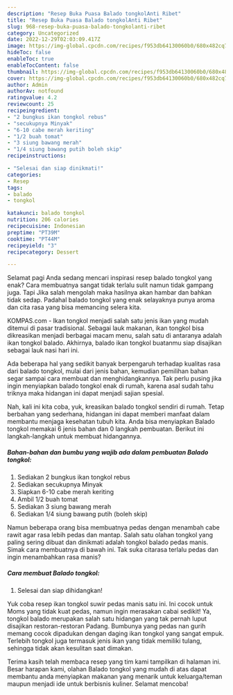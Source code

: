 ```yaml
---
description: "Resep Buka Puasa Balado tongkolAnti Ribet"
title: "Resep Buka Puasa Balado tongkolAnti Ribet"
slug: 968-resep-buka-puasa-balado-tongkolanti-ribet
category: Uncategorized
date: 2022-12-29T02:03:09.417Z
image: https://img-global.cpcdn.com/recipes/f953db64130060b0/680x482cq70/balado-tongkol-foto-resep-utama.jpg
hideToc: false
enableToc: true
enableTocContent: false
thumbnail: https://img-global.cpcdn.com/recipes/f953db64130060b0/680x482cq70/balado-tongkol-foto-resep-utama.jpg
cover: https://img-global.cpcdn.com/recipes/f953db64130060b0/680x482cq70/balado-tongkol-foto-resep-utama.jpg
author: Admin
authorAv: notfound
ratingvalue: 4.2
reviewcount: 25
recipeingredient:
- "2 bungkus ikan tongkol rebus"
- "secukupnya Minyak"
- "6-10 cabe merah keriting"
- "1/2 buah tomat"
- "3 siung bawang merah"
- "1/4 siung bawang putih boleh skip"
recipeinstructions:

- "Selesai dan siap dinikmati!"
categories:
- Resep
tags:
- balado
- tongkol

katakunci: balado tongkol 
nutrition: 206 calories
recipecuisine: Indonesian
preptime: "PT39M"
cooktime: "PT44M"
recipeyield: "3"
recipecategory: Dessert

---
```



Selamat pagi Anda sedang mencari inspirasi resep balado tongkol yang enak? Cara membuatnya sangat tidak terlalu sulit namun tidak gampang juga. Tapi Jika salah mengolah maka hasilnya akan hambar dan bahkan tidak sedap. Padahal balado tongkol yang enak selayaknya punya aroma dan cita rasa yang bisa memancing selera kita.


KOMPAS.com - Ikan tongkol menjadi salah satu jenis ikan yang mudah ditemui di pasar tradisional. Sebagai lauk makanan, ikan tongkol bisa dikreasikan menjadi berbagai macam menu, salah satu di antaranya adalah ikan tongkol balado. Akhirnya, balado ikan tongkol buatanmu siap disajikan sebagai lauk nasi hari ini.

Ada beberapa hal yang sedikit banyak berpengaruh terhadap kualitas rasa dari balado tongkol, mulai dari jenis bahan, kemudian pemilihan bahan segar sampai cara membuat dan menghidangkannya. Tak perlu pusing jika ingin menyiapkan balado tongkol enak di rumah, karena asal sudah tahu triknya maka hidangan ini dapat menjadi sajian spesial.


Nah, kali ini kita coba, yuk, kreasikan balado tongkol sendiri di rumah. Tetap berbahan yang sederhana, hidangan ini dapat memberi manfaat dalam membantu menjaga kesehatan tubuh kita. Anda bisa menyiapkan Balado tongkol memakai 6 jenis bahan dan 0 langkah pembuatan. Berikut ini langkah-langkah untuk membuat hidangannya.

<!--inarticleads1-->

##### Bahan-bahan dan bumbu yang wajib ada dalam pembuatan Balado tongkol:

1. Sediakan 2 bungkus ikan tongkol rebus
1. Sediakan secukupnya Minyak
1. Siapkan 6-10 cabe merah keriting
1. Ambil 1/2 buah tomat
1. Sediakan 3 siung bawang merah
1. Sediakan 1/4 siung bawang putih (boleh skip)


Namun beberapa orang bisa membuatnya pedas dengan menambah cabe rawit agar rasa lebih pedas dan mantap. Salah satu olahan tongkol yang paling sering dibuat dan dinikmati adalah tongkol balado pedas manis. Simak cara membuatnya di bawah ini. Tak suka citarasa terlalu pedas dan ingin menambahkan rasa manis? 

<!--inarticleads2-->

##### Cara membuat Balado tongkol:


1. Selesai dan siap dihidangkan!

Yuk coba resep ikan tongkol suwir pedas manis satu ini. Ini cocok untuk Moms yang tidak kuat pedas, namun ingin merasakan cabai sedikit! Ya, tongkol balado merupakan salah satu hidangan yang tak pernah luput disajikan restoran-restoran Padang. Bumbunya yang pedas nan gurih memang cocok dipadukan dengan daging ikan tongkol yang sangat empuk. Terlebih tongkol juga termasuk jenis ikan yang tidak memiliki tulang, sehingga tidak akan kesulitan saat dimakan. 

Terima kasih telah membaca resep yang tim kami tampilkan di halaman ini. Besar harapan kami, olahan Balado tongkol yang mudah di atas dapat membantu anda menyiapkan makanan yang menarik untuk keluarga/teman maupun menjadi ide untuk berbisnis kuliner. Selamat mencoba!
